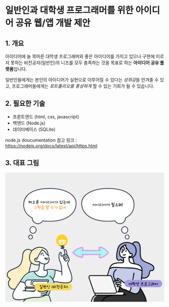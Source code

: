 # 일반인과 대학생 프로그래머를 위한 아이디어 공유 웹/앱 개발 제안

## 1. 개요
아이디어에 늘 목마른 대학생 프로그래머와 좋은 아이디어를 가지고 있으나 구현에
이르지 못하는 비전공자(일반인)의 니즈를 모두 충족하는 것을 목표로 하는 **아이디어 공유 플랫폼**입니다.

일반인들에게는 본인의 아이디어가 실현으로 이루어질 수 있다는 *성취감*을 안겨줄 수 있고, 프로그래머들에게는 *포트폴리오를 풍성하게* 할 수 있는 기회가 될 수 있습니다.

## 2. 필요한 기술
+ 프론트엔드 (html, css, javascript)
+ 백엔드 (Node.js)
+ 데이터베이스 (SQLite)

node.js doucumentation 참고 링크 : <https://nodejs.org/docs/latest/api/https.html>

## 3. 대표 그림
![프로젝트 대표 사진](./오픈소스기초설계_대표그림.png)
